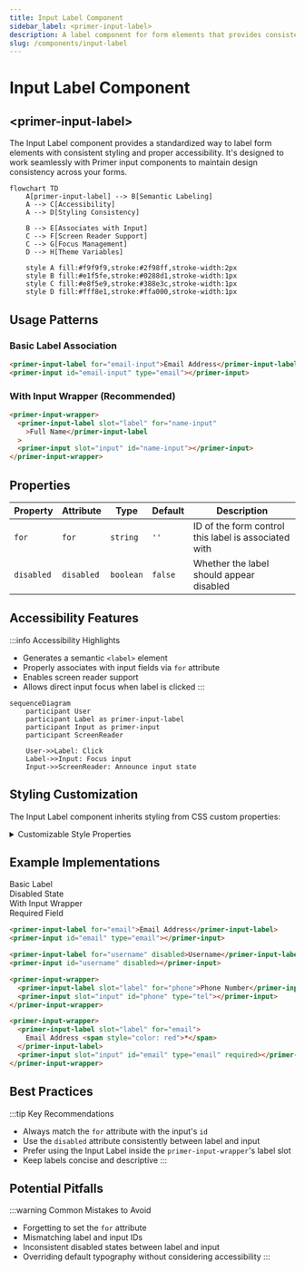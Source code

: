 ```yaml
---
title: Input Label Component
sidebar_label: <primer-input-label>
description: A label component for form elements that provides consistent styling and accessibility.
slug: /components/input-label
---
```


# Input Label Component

## \<primer-input-label\>

The Input Label component provides a standardized way to label form elements with consistent styling and proper accessibility. It's designed to work seamlessly with Primer input components to maintain design consistency across your forms.

```mermaid
flowchart TD
    A[primer-input-label] --> B[Semantic Labeling]
    A --> C[Accessibility]
    A --> D[Styling Consistency]

    B --> E[Associates with Input]
    C --> F[Screen Reader Support]
    C --> G[Focus Management]
    D --> H[Theme Variables]

    style A fill:#f9f9f9,stroke:#2f98ff,stroke-width:2px
    style B fill:#e1f5fe,stroke:#0288d1,stroke-width:1px
    style C fill:#e8f5e9,stroke:#388e3c,stroke-width:1px
    style D fill:#fff8e1,stroke:#ffa000,stroke-width:1px
```

## Usage Patterns

### Basic Label Association

```html
<primer-input-label for="email-input">Email Address</primer-input-label>
<primer-input id="email-input" type="email"></primer-input>
```

### With Input Wrapper (Recommended)

```html
<primer-input-wrapper>
  <primer-input-label slot="label" for="name-input"
    >Full Name</primer-input-label
  >
  <primer-input slot="input" id="name-input"></primer-input>
</primer-input-wrapper>
```

## Properties

| Property   | Attribute  | Type      | Default | Description                                          |
| ---------- | ---------- | --------- | ------- | ---------------------------------------------------- |
| `for`      | `for`      | `string`  | `''`    | ID of the form control this label is associated with |
| `disabled` | `disabled` | `boolean` | `false` | Whether the label should appear disabled             |

## Accessibility Features

:::info Accessibility Highlights

- Generates a semantic `<label>` element
- Properly associates with input fields via `for` attribute
- Enables screen reader support
- Allows direct input focus when label is clicked
  :::

```mermaid
sequenceDiagram
    participant User
    participant Label as primer-input-label
    participant Input as primer-input
    participant ScreenReader

    User->>Label: Click
    Label->>Input: Focus input
    Input->>ScreenReader: Announce input state
```

## Styling Customization

The Input Label component inherits styling from CSS custom properties:

<details>
<summary>Customizable Style Properties</summary>

| Property                                        | Description                       |
| ----------------------------------------------- | --------------------------------- |
| `--primer-typography-body-small-weight`         | Font weight for the label         |
| `--primer-typography-body-small-size`           | Font size for the label           |
| `--primer-typography-body-small-letter-spacing` | Letter spacing for the label      |
| `--primer-typography-body-small-line-height`    | Line height for the label         |
| `--primer-color-text-primary`                   | Text color for the label          |
| `--primer-typography-body-small-font`           | Font family for the label         |
| `--primer-color-text-disabled`                  | Text color when label is disabled |

</details>

## Example Implementations

<div class="tabs-container">
<div class="tabs">
<div class="tab basic active">Basic Label</div>
<div class="tab disabled">Disabled State</div>
<div class="tab wrapper">With Input Wrapper</div>
<div class="tab required">Required Field</div>
</div>

<div class="tab-content basic active">

```html
<primer-input-label for="email">Email Address</primer-input-label>
<primer-input id="email" type="email"></primer-input>
```

</div>

<div class="tab-content disabled">

```html
<primer-input-label for="username" disabled>Username</primer-input-label>
<primer-input id="username" disabled></primer-input>
```

</div>

<div class="tab-content wrapper">

```html
<primer-input-wrapper>
  <primer-input-label slot="label" for="phone">Phone Number</primer-input-label>
  <primer-input slot="input" id="phone" type="tel"></primer-input>
</primer-input-wrapper>
```

</div>

<div class="tab-content required">

```html
<primer-input-wrapper>
  <primer-input-label slot="label" for="email">
    Email Address <span style="color: red">*</span>
  </primer-input-label>
  <primer-input slot="input" id="email" type="email" required></primer-input>
</primer-input-wrapper>
```

</div>
</div>

## Best Practices

:::tip Key Recommendations

- Always match the `for` attribute with the input's `id`
- Use the `disabled` attribute consistently between label and input
- Prefer using the Input Label inside the `primer-input-wrapper`'s label slot
- Keep labels concise and descriptive
  :::

## Potential Pitfalls

:::warning Common Mistakes to Avoid

- Forgetting to set the `for` attribute
- Mismatching label and input IDs
- Inconsistent disabled states between label and input
- Overriding default typography without considering accessibility
  :::
